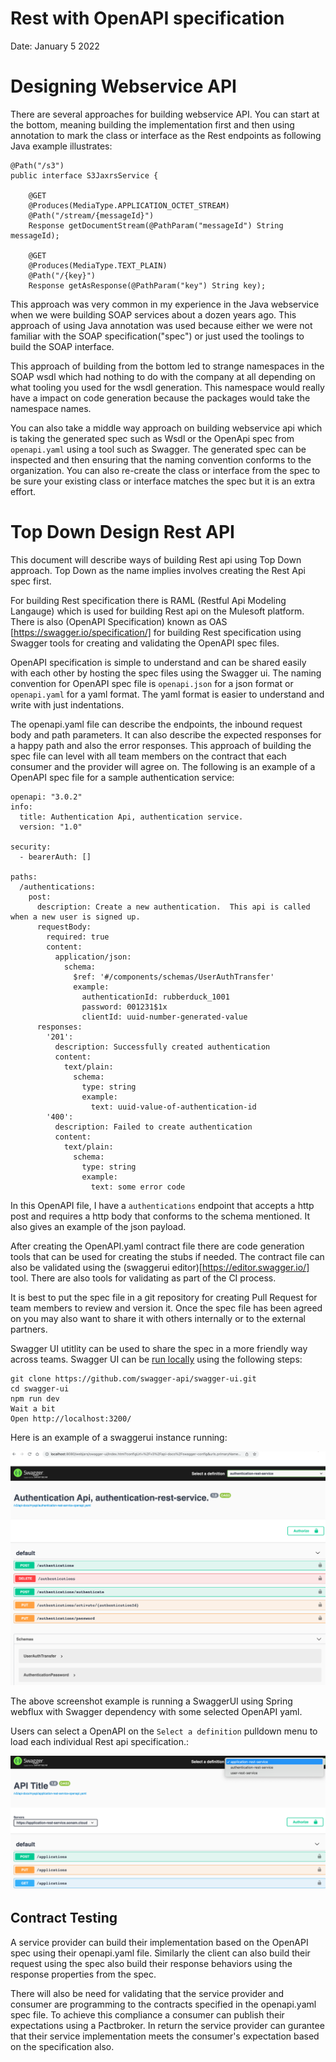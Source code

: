 # Rest with OpenAPI specification
Date: January 5 2022

# Designing Webservice API
There are several approaches for building webservice API.  You can start at the bottom, meaning building the implementation first and then using annotation to mark the class or interface as the Rest endpoints as following Java example illustrates:
```
@Path("/s3")
public interface S3JaxrsService {

    @GET
    @Produces(MediaType.APPLICATION_OCTET_STREAM)
    @Path("/stream/{messageId}")
    Response getDocumentStream(@PathParam("messageId") String messageId);

    @GET
    @Produces(MediaType.TEXT_PLAIN)
    @Path("/{key}")
    Response getAsResponse(@PathParam("key") String key);
```


This approach was very common in my experience in the Java webservice when we were building SOAP services about a dozen years ago.  This approach of using Java annotation was used because either we were not familiar with the SOAP specification("spec") or just used the toolings to build the SOAP interface.

This approach of building from the bottom led to strange namespaces in the SOAP wsdl which had nothing to do with the company at all depending on what tooling you used for the wsdl generation.  This namespace would really have a impact on code generation because the packages would take the namespace names.


You can also take a middle way approach on building webservice api which is taking the generated spec such as Wsdl or the OpenApi spec from `openapi.yaml` using a tool such as Swagger.  The generated spec can be inspected and then ensuring that the naming convention conforms to the organization.  You can also re-create the class or interface from the spec to be sure your existing class or interface matches the spec but it is an extra effort.

# Top Down Design Rest API
This document will describe ways of building Rest api using Top Down approach.  Top Down as the name implies involves creating the Rest Api spec first.  

For building Rest specification there is RAML (Restful Api Modeling Langauge) which is used for building Rest api on the Mulesoft platform.  There is also (OpenAPI Specification) known as OAS [https://swagger.io/specification/] for building Rest specification using Swagger tools for creating and validating the OpenAPI spec files.

OpenAPI specification is simple to understand and can be shared easily with each other by hosting the spec files using the Swagger ui.  The naming convention for OpenAPI spec file is `openapi.json` for a json format or `openapi.yaml` for a yaml format.  The yaml format is easier to understand and write with just indentations.

The openapi.yaml file can describe the endpoints, the inbound request body and path parameters.  It can also describe the expected responses for a happy path and also the error responses.  This approach of building the spec file can level with all team members on the contract that each consumer and the provider will agree on.  The following is an example of a OpenAPI spec file for a sample authentication service:
```
openapi: "3.0.2"
info:
  title: Authentication Api, authentication service.
  version: "1.0"

security:
  - bearerAuth: []

paths:
  /authentications:
    post:
      description: Create a new authentication.  This api is called when a new user is signed up.
      requestBody:
        required: true
        content:
          application/json:
            schema:
              $ref: '#/components/schemas/UserAuthTransfer'
              example:
                authenticationId: rubberduck_1001
                password: 001231$1x
                clientId: uuid-number-generated-value
      responses:
        '201':
          description: Successfully created authentication
          content:
            text/plain:
              schema:
                type: string
                example:
                  text: uuid-value-of-authentication-id
        '400':
          description: Failed to create authentication
          content:
            text/plain:
              schema:
                type: string
                example:
                  text: some error code
```
In this OpenAPI file, I have a `authentications` endpoint that accepts a http post and requires a http body that conforms to the schema mentioned.  It also gives an example of the json payload.  


After creating the OpenAPI.yaml contract file there are code generation tools that can be used for creating the stubs if needed.  The contract file can also be validated using the (swaggerui editor)[https://editor.swagger.io/] tool.  There are also tools for validating as part of the CI process.

It is best to put the spec file in a git repository for creating Pull Request for team members to review and version it.  Once the spec file has been agreed on you may also want to share it with others internally or to the external partners.

Swagger UI utitlity can be used to share the spec in a more friendly way across teams.  Swagger UI can be [run locally](https://swagger.io/docs/open-source-tools/swagger-ui/development/setting-up/) using the following steps:

```
git clone https://github.com/swagger-api/swagger-ui.git
cd swagger-ui
npm run dev
Wait a bit
Open http://localhost:3200/
```

Here is an example of a swaggerui instance running:

![swaggerui-run-locally-example](images/swaggerui-localhost.png)


The above screenshot example is running a SwaggerUI using Spring  webflux with Swagger dependency with some selected OpenAPI yaml.  

Users can select a OpenAPI on the `Select a definition` pulldown menu to load each individual Rest api specification.:

![swaggerui-spec-selection](images/spec-definition-selection.png)

## Contract Testing
A service provider can build their implementation based on the  OpenAPI spec using their openapi.yaml file.  Similarly the client can also build their request using the spec also build their response behaviors using the response properties from the spec.


There will also be need for validating that the service provider and consumer are programming to the contracts specified in the openapi.yaml spec file.  To achieve this compliance a consumer can publish their expectations using a Pactbroker.  In return the service provider can gurantee that their service implementation meets the consumer's expectation based on the specification also.  



